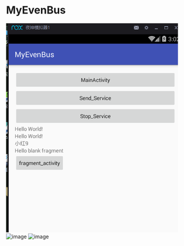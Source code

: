 # MyEvenBus
![image](https://github.com/yufeilong92/MyEvenBus/blob/master/icon/11.png) 
 ![image](https://github.com/yufeilong92/MyEvenBus/myevenbus/icon/11.png)
 ![image](https://github.com/yufeilong92/MyEvenBus/myevenbus/icon/20170117151224.png)